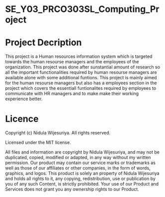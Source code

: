 # SE_Y03_PRCO303SL_Computing_Project

# Project Decription
This project is a Human resources information system which is targeted towards the human resourse managers and the employees of the organization. This project was done after sunstantial amount of research so all the important functionalities required by human resourse managers are available alone with some additional funtions. This project is mainly aimed for the human resourse managers but also has a employees section in the project which covers the essentiall funtionalites required by employees to communicate with HR managers and to make make their working experience better. 

# Licence
Copyright (c) Nidula Wijesuriya. All rights reserved.

Licensed under the MIT license.

All files and information are copyright by Nidula Wijesuriya, and may not be duplicated, copied, modified or adapted, in any way without my written permission. Our product may contain our service marks or trademarks as well as those of our affiliates or other companies, in the form of words, graphics, and logos. This product is solely an property of Nidula Wijesuriya and holds all rights to it, any copying, redistribution, use or publication by you of any such Content, is strictly prohibited. Your use of our Product and Services does not grant you any ownership rights to our Product.
